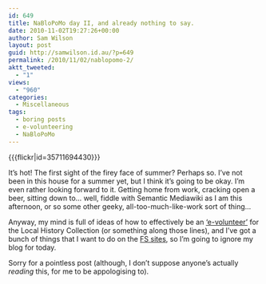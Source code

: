 ```yaml
---
id: 649
title: NaBloPoMo day II, and already nothing to say.
date: 2010-11-02T19:27:26+00:00
author: Sam Wilson
layout: post
guid: http://samwilson.id.au/?p=649
permalink: /2010/11/02/nablopomo-2/
aktt_tweeted:
  - "1"
views:
  - "960"
categories:
  - Miscellaneous
tags:
  - boring posts
  - e-volunteering
  - NaBloPoMo
---
```


{{{flickr|id=35711694430}}}

It’s hot! The first sight of the firey face of summer? Perhaps so. I’ve not been in this house for a summer yet, but I think it’s going to be okay. I’m even rather looking forward to it. Getting home from work, cracking open a beer, sitting down to… well, fiddle with Semantic Mediawiki as I am this afternoon, or so some other geeky, all-too-much-like-work sort of thing…

Anyway, my mind is full of ideas of how to effectively be an [‘e-volunteer’](http://www.wittylama.com/2010/10/e-volunteer-program/) for the Local History Collection (or something along those lines), and I’ve got a bunch of things that I want to do on the [FS sites](http://fremantlesociety.org.au/ "The Fremantle Society"), so I’m going to ignore my blog for today.

Sorry for a pointless post (although, I don’t suppose anyone’s actually _reading_ this, for me to be appologising to).
